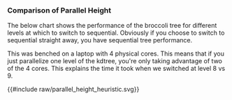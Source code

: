 ### Comparison of Parallel Height

The below chart shows the performance of the broccoli tree for different levels at which to switch to sequential.
Obviously if you choose to switch to sequential straight away, you have sequential tree performance.

This was benched on a laptop with 4 physical cores. This means that if you just parallelize one level of the kdtree, you're only taking advantage of two of the 4 cores. This explains the time it took when we switched at level 8 vs 9. 



<link rel="stylesheet" href="css/poloto.css">
<style>
.test .poloto0fill{
    stroke:var(--pplot_color0);
    stroke-width:7;
}
.test .poloto2fill{
    stroke:var(--pplot_color2);
    stroke-width:7;
}
.test .poloto3fill{
    stroke:var(--pplot_color3);
    stroke-width:7;
}

</style>
<div class="test">
{{#include raw/parallel_height_heuristic.svg}}
</div>




